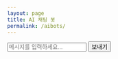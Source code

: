 ```yaml
---
layout: page
title: AI 채팅 봇
permalink: /aibots/
---
```


<div id="chat-container">
  <div id="chat-container">
  <div id="chat-history"></div>
  <input type="text" id="user-input" placeholder="메시지를 입력하세요..." />
  <button id="send-button">보내기</button>
  </div>
</div>

<script src="/assets/js/aibotscript.js"></script>
